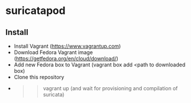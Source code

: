 # suricatapod

## Install
- Install Vagrant (https://www.vagrantup.com)
- Download Fedora Vagrant image (https://getfedora.org/en/cloud/download/)
- Add new Fedora box to Vagrant (vagrant box add <path to downloaded box)
- Clone this repository
- >> vagrant up (and wait for provisioning and compilation of suricata)

